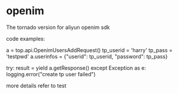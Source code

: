 # openim
The tornado version for aliyun openim sdk

code examples:

a = top.api.OpenimUsersAddRequest()
tp_userid = 'harry'
tp_pass   = 'testpwd'
a.userinfos = {"userid": tp_userid, "password": tp_pass}

try:
    result = yield a.getResponse()
except Exception as e:
    logging.error("create tp user failed")

more details refer to test
